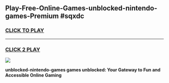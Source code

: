 
## Play-Free-Online-Games-unblocked-nintendo-games-Premium #sqxdc
<h3>
<a href="https://premium.freeplayer.one?title=unblocked-nintendo-games&ref=8M">CLICK TO PLAY</a></h3>
<hr>

<h3>
<a href="https://premium.freeplayer.one?title=unblocked-nintendo-games&ref=8M">CLICK 2 PLAY</a>
  
</h3>

<a href="https://premium.freeplayer.one?title=unblocked-nintendo-games&ref=8M"><img src="https://clearcache.store/games.png"></a>


**unblocked-nintendo-games games unblocked: Your Gateway to Fun and Accessible Online Gaming**
